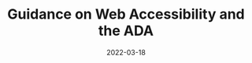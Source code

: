 ---
date: 2022-03-18
publisher: thenusadoj
tags:
  - accessibility
target_url: https://beta.ada.gov/web-guidance/
title: Guidance on Web Accessibility and the ADA
---